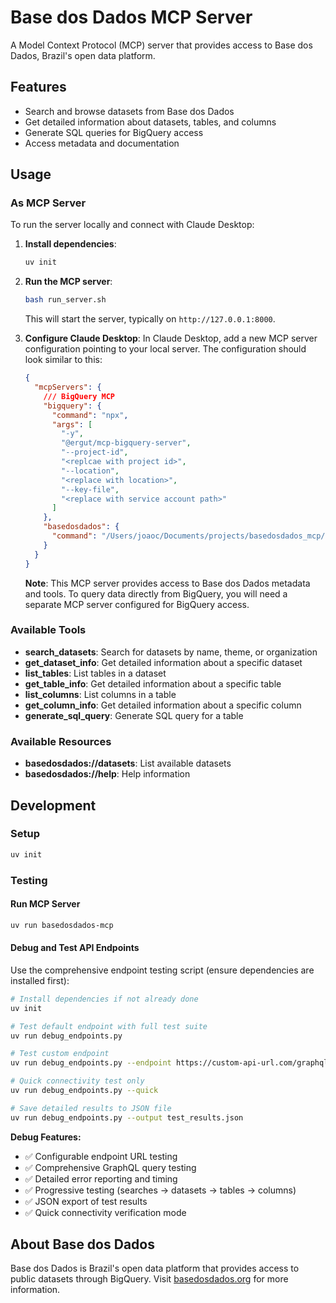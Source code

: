 # Base dos Dados MCP Server

A Model Context Protocol (MCP) server that provides access to Base dos Dados, Brazil's open data platform.

## Features

- Search and browse datasets from Base dos Dados
- Get detailed information about datasets, tables, and columns
- Generate SQL queries for BigQuery access
- Access metadata and documentation

## Usage

### As MCP Server

To run the server locally and connect with Claude Desktop:

1.  **Install dependencies**:
    ```bash
    uv init
    ```
2.  **Run the MCP server**:
    ```bash
    bash run_server.sh
    ```
    This will start the server, typically on `http://127.0.0.1:8000`.

3.  **Configure Claude Desktop**:
    In Claude Desktop, add a new MCP server configuration pointing to your local server. The configuration should look similar to this:

    ```json
    {
      "mcpServers": {
        /// BigQuery MCP
        "bigquery": {
          "command": "npx",
          "args": [
            "-y",
            "@ergut/mcp-bigquery-server",
            "--project-id",
            "<replcae with project id>",
            "--location",
            "<replace with location>",
            "--key-file",
            "<replace with service account path>"
          ]
        },
        "basedosdados": {
          "command": "/Users/joaoc/Documents/projects/basedosdados_mcp/run_server.sh"
        }
      }
    }
    ```
    **Note**: This MCP server provides access to Base dos Dados metadata and tools. To query data directly from BigQuery, you will need a separate MCP server configured for BigQuery access.



### Available Tools

- **search_datasets**: Search for datasets by name, theme, or organization
- **get_dataset_info**: Get detailed information about a specific dataset
- **list_tables**: List tables in a dataset
- **get_table_info**: Get detailed information about a specific table
- **list_columns**: List columns in a table
- **get_column_info**: Get detailed information about a specific column
- **generate_sql_query**: Generate SQL query for a table

### Available Resources

- **basedosdados://datasets**: List available datasets
- **basedosdados://help**: Help information

## Development

### Setup

```bash
uv init
```

### Testing

#### Run MCP Server
```bash
uv run basedosdados-mcp
```

#### Debug and Test API Endpoints

Use the comprehensive endpoint testing script (ensure dependencies are installed first):

```bash
# Install dependencies if not already done
uv init

# Test default endpoint with full test suite
uv run debug_endpoints.py

# Test custom endpoint
uv run debug_endpoints.py --endpoint https://custom-api-url.com/graphql

# Quick connectivity test only
uv run debug_endpoints.py --quick

# Save detailed results to JSON file
uv run debug_endpoints.py --output test_results.json
```

**Debug Features:**
- ✅ Configurable endpoint URL testing
- ✅ Comprehensive GraphQL query testing
- ✅ Detailed error reporting and timing
- ✅ Progressive testing (searches → datasets → tables → columns)
- ✅ JSON export of test results
- ✅ Quick connectivity verification mode

## About Base dos Dados

Base dos Dados is Brazil's open data platform that provides access to public datasets through BigQuery. Visit [basedosdados.org](https://basedosdados.org) for more information.